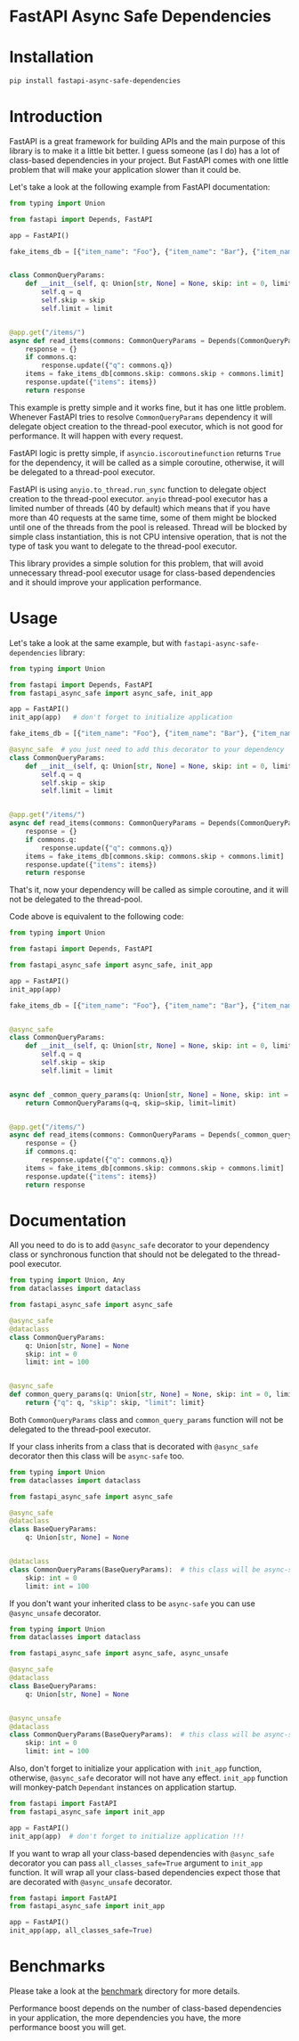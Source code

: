 # FastAPI Async Safe Dependencies

# Installation

```bash
pip install fastapi-async-safe-dependencies
```

# Introduction

FastAPI is a great framework for building APIs and the main purpose of this library is to make it a little bit better.
I guess someone (as I do) has a lot of class-based dependencies in your project.
But FastAPI comes with one little problem that will make your application slower than it could be.

Let's take a look at the following example from FastAPI documentation:

```python
from typing import Union

from fastapi import Depends, FastAPI

app = FastAPI()

fake_items_db = [{"item_name": "Foo"}, {"item_name": "Bar"}, {"item_name": "Baz"}]


class CommonQueryParams:
    def __init__(self, q: Union[str, None] = None, skip: int = 0, limit: int = 100) -> None:
        self.q = q
        self.skip = skip
        self.limit = limit


@app.get("/items/")
async def read_items(commons: CommonQueryParams = Depends(CommonQueryParams)):
    response = {}
    if commons.q:
        response.update({"q": commons.q})
    items = fake_items_db[commons.skip: commons.skip + commons.limit]
    response.update({"items": items})
    return response
```

This example is pretty simple and it works fine, but it has one little problem.
Whenever FastAPI tries to resolve `CommonQueryParams` dependency it will delegate object creation to
the thread-pool executor, which is not good for performance. It will happen with every request.

FastAPI logic is pretty simple, if `asyncio.iscoroutinefunction` returns `True` for the dependency, it will be called
as a simple coroutine, otherwise, it will be delegated to a thread-pool executor.

FastAPI is using `anyio.to_thread.run_sync` function to delegate object creation to the thread-pool executor.
`anyio` thread-pool executor has a limited number of threads (40 by default) which means that if you have more than 40
requests at the same time, some of them might be blocked until one of the threads from the pool is released.
Thread will be blocked by simple class instantiation, this is not CPU intensive operation,
that is not the type of task you want to delegate to the thread-pool executor.

This library provides a simple solution for this problem, that will avoid unnecessary thread-pool executor usage
for class-based dependencies and it should improve your application performance.

# Usage

Let's take a look at the same example, but with `fastapi-async-safe-dependencies` library:

```python
from typing import Union

from fastapi import Depends, FastAPI
from fastapi_async_safe import async_safe, init_app

app = FastAPI()
init_app(app)   # don't forget to initialize application

fake_items_db = [{"item_name": "Foo"}, {"item_name": "Bar"}, {"item_name": "Baz"}]

@async_safe  # you just need to add this decorator to your dependency
class CommonQueryParams:
    def __init__(self, q: Union[str, None] = None, skip: int = 0, limit: int = 100) -> None:
        self.q = q
        self.skip = skip
        self.limit = limit


@app.get("/items/")
async def read_items(commons: CommonQueryParams = Depends(CommonQueryParams)):
    response = {}
    if commons.q:
        response.update({"q": commons.q})
    items = fake_items_db[commons.skip: commons.skip + commons.limit]
    response.update({"items": items})
    return response
```

That's it, now your dependency will be called as simple coroutine, and it will not be delegated to the thread-pool.

Code above is equivalent to the following code:

```python
from typing import Union

from fastapi import Depends, FastAPI

from fastapi_async_safe import async_safe, init_app

app = FastAPI()
init_app(app)

fake_items_db = [{"item_name": "Foo"}, {"item_name": "Bar"}, {"item_name": "Baz"}]


@async_safe
class CommonQueryParams:
    def __init__(self, q: Union[str, None] = None, skip: int = 0, limit: int = 100) -> None:
        self.q = q
        self.skip = skip
        self.limit = limit


async def _common_query_params(q: Union[str, None] = None, skip: int = 0, limit: int = 100) -> CommonQueryParams:
    return CommonQueryParams(q=q, skip=skip, limit=limit)


@app.get("/items/")
async def read_items(commons: CommonQueryParams = Depends(_common_query_params)):
    response = {}
    if commons.q:
        response.update({"q": commons.q})
    items = fake_items_db[commons.skip: commons.skip + commons.limit]
    response.update({"items": items})
    return response
```

# Documentation

All you need to do is to add `@async_safe` decorator to your dependency class or synchronous function that
should not be delegated to the thread-pool executor.

```python
from typing import Union, Any
from dataclasses import dataclass

from fastapi_async_safe import async_safe

@async_safe
@dataclass
class CommonQueryParams:
    q: Union[str, None] = None
    skip: int = 0
    limit: int = 100


@async_safe
def common_query_params(q: Union[str, None] = None, skip: int = 0, limit: int = 100) -> dict[str, Any]:
    return {"q": q, "skip": skip, "limit": limit}
```

Both `CommonQueryParams` class and `common_query_params` function will not be delegated to the thread-pool executor.

If your class inherits from a class that is decorated with `@async_safe` decorator then this class will be `async-safe` too.

```python
from typing import Union
from dataclasses import dataclass

from fastapi_async_safe import async_safe

@async_safe
@dataclass
class BaseQueryParams:
    q: Union[str, None] = None


@dataclass
class CommonQueryParams(BaseQueryParams):  # this class will be async-safe too
    skip: int = 0
    limit: int = 100
```

If you don't want your inherited class to be `async-safe` you can use `@async_unsafe` decorator.

```python
from typing import Union
from dataclasses import dataclass

from fastapi_async_safe import async_safe, async_unsafe

@async_safe
@dataclass
class BaseQueryParams:
    q: Union[str, None] = None


@async_unsafe
@dataclass
class CommonQueryParams(BaseQueryParams):  # this class will be async-safe too
    skip: int = 0
    limit: int = 100
```

Also, don't forget to initialize your application with `init_app` function, otherwise, `@async_safe` decorator will not
have any effect. `init_app` function will monkey-patch `Dependant` instances on application startup.

```python
from fastapi import FastAPI
from fastapi_async_safe import init_app

app = FastAPI()
init_app(app)  # don't forget to initialize application !!!
```

If you want to wrap all your class-based dependencies with `@async_safe` decorator you can pass `all_classes_safe=True`
argument to `init_app` function. It will wrap all your class-based dependencies expect those that are decorated with
`@async_unsafe` decorator.

```python
from fastapi import FastAPI
from fastapi_async_safe import init_app

app = FastAPI()
init_app(app, all_classes_safe=True)
```

# Benchmarks

Please take a look at the [benchmark](https://github.com/uriyyo/fastapi-async-safe-dependencies/tree/main/benchmark) directory for more details.

Performance boost depends on the number of class-based dependencies in your application, the more dependencies you have,
the more performance boost you will get.